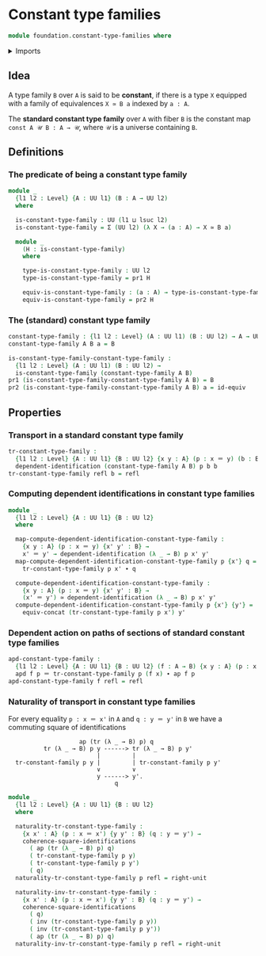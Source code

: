 # Constant type families

```agda
module foundation.constant-type-families where
```

<details><summary>Imports</summary>

```agda
open import foundation.action-on-identifications-dependent-functions
open import foundation.action-on-identifications-functions
open import foundation.dependent-pair-types
open import foundation.identity-types
open import foundation.transport-along-identifications
open import foundation.universe-levels

open import foundation-core.commuting-squares-of-identifications
open import foundation-core.dependent-identifications
open import foundation-core.equivalences
```

</details>

## Idea

A type family `B` over `A` is said to be **constant**, if there is a type `X`
equipped with a family of equivalences `X ≃ B a` indexed by `a : A`.

The **standard constant type family** over `A` with fiber `B` is the constant
map `const A 𝒰 B : A → 𝒰`, where `𝒰` is a universe containing `B`.

## Definitions

### The predicate of being a constant type family

```agda
module _
  {l1 l2 : Level} {A : UU l1} (B : A → UU l2)
  where

  is-constant-type-family : UU (l1 ⊔ lsuc l2)
  is-constant-type-family = Σ (UU l2) (λ X → (a : A) → X ≃ B a)

  module _
    (H : is-constant-type-family)
    where

    type-is-constant-type-family : UU l2
    type-is-constant-type-family = pr1 H

    equiv-is-constant-type-family : (a : A) → type-is-constant-type-family ≃ B a
    equiv-is-constant-type-family = pr2 H
```

### The (standard) constant type family

```agda
constant-type-family : {l1 l2 : Level} (A : UU l1) (B : UU l2) → A → UU l2
constant-type-family A B a = B

is-constant-type-family-constant-type-family :
  {l1 l2 : Level} (A : UU l1) (B : UU l2) →
  is-constant-type-family (constant-type-family A B)
pr1 (is-constant-type-family-constant-type-family A B) = B
pr2 (is-constant-type-family-constant-type-family A B) a = id-equiv
```

## Properties

### Transport in a standard constant type family

```agda
tr-constant-type-family :
  {l1 l2 : Level} {A : UU l1} {B : UU l2} {x y : A} (p : x ＝ y) (b : B) →
  dependent-identification (constant-type-family A B) p b b
tr-constant-type-family refl b = refl
```

### Computing dependent identifications in constant type families

```agda
module _
  {l1 l2 : Level} {A : UU l1} {B : UU l2}
  where

  map-compute-dependent-identification-constant-type-family :
    {x y : A} (p : x ＝ y) {x' y' : B} →
    x' ＝ y' → dependent-identification (λ _ → B) p x' y'
  map-compute-dependent-identification-constant-type-family p {x'} q =
    tr-constant-type-family p x' ∙ q

  compute-dependent-identification-constant-type-family :
    {x y : A} (p : x ＝ y) {x' y' : B} →
    (x' ＝ y') ≃ dependent-identification (λ _ → B) p x' y'
  compute-dependent-identification-constant-type-family p {x'} {y'} =
    equiv-concat (tr-constant-type-family p x') y'
```

### Dependent action on paths of sections of standard constant type families

```agda
apd-constant-type-family :
  {l1 l2 : Level} {A : UU l1} {B : UU l2} (f : A → B) {x y : A} (p : x ＝ y) →
  apd f p ＝ tr-constant-type-family p (f x) ∙ ap f p
apd-constant-type-family f refl = refl
```

### Naturality of transport in constant type families

For every equality `p : x ＝ x'` in `A` and `q : y ＝ y'` in `B` we have a
commuting square of identifications

```text
                    ap (tr (λ _ → B) p) q
          tr (λ _ → B) p y ------> tr (λ _ → B) p y'
                         |         |
  tr-constant-family p y |         | tr-constant-family p y'
                         ∨         ∨
                         y ------> y'.
                              q
```

```agda
module _
  {l1 l2 : Level} {A : UU l1} {B : UU l2}
  where

  naturality-tr-constant-type-family :
    {x x' : A} (p : x ＝ x') {y y' : B} (q : y ＝ y') →
    coherence-square-identifications
      ( ap (tr (λ _ → B) p) q)
      ( tr-constant-type-family p y)
      ( tr-constant-type-family p y')
      ( q)
  naturality-tr-constant-type-family p refl = right-unit

  naturality-inv-tr-constant-type-family :
    {x x' : A} (p : x ＝ x') {y y' : B} (q : y ＝ y') →
    coherence-square-identifications
      ( q)
      ( inv (tr-constant-type-family p y))
      ( inv (tr-constant-type-family p y'))
      ( ap (tr (λ _ → B) p) q)
  naturality-inv-tr-constant-type-family p refl = right-unit
```

